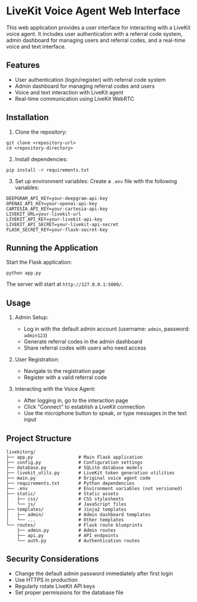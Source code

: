 # LiveKit Voice Agent Web Interface

This web application provides a user interface for interacting with a LiveKit voice agent. It includes user authentication with a referral code system, admin dashboard for managing users and referral codes, and a real-time voice and text interface.

## Features

- User authentication (login/register) with referral code system
- Admin dashboard for managing referral codes and users
- Voice and text interaction with LiveKit agent
- Real-time communication using LiveKit WebRTC

## Installation

1. Clone the repository:
```
git clone <repository-url>
cd <repository-directory>
```

2. Install dependencies:
```
pip install -r requirements.txt
```

3. Set up environment variables:
Create a `.env` file with the following variables:
```
DEEPGRAM_API_KEY=your-deepgram-api-key
OPENAI_API_KEY=your-openai-api-key
CARTESIA_API_KEY=your-cartesia-api-key
LIVEKIT_URL=your-livekit-url
LIVEKIT_API_KEY=your-livekit-api-key
LIVEKIT_API_SECRET=your-livekit-api-secret
FLASK_SECRET_KEY=your-flask-secret-key
```

## Running the Application

Start the Flask application:
```
python app.py
```

The server will start at `http://127.0.0.1:5000/`.

## Usage

1. Admin Setup:
   - Log in with the default admin account (username: `admin`, password: `admin123`)
   - Generate referral codes in the admin dashboard
   - Share referral codes with users who need access

2. User Registration:
   - Navigate to the registration page
   - Register with a valid referral code

3. Interacting with the Voice Agent:
   - After logging in, go to the interaction page
   - Click "Connect" to establish a LiveKit connection
   - Use the microphone button to speak, or type messages in the text input

## Project Structure

```
livekitorg/
├── app.py                 # Main Flask application
├── config.py              # Configuration settings
├── database.py            # SQLite database models
├── livekit_utils.py       # LiveKit token generation utilities
├── main.py                # Original voice agent code
├── requirements.txt       # Python dependencies
├── .env                   # Environment variables (not versioned)
├── static/                # Static assets
│   ├── css/               # CSS stylesheets
│   └── js/                # JavaScript files
├── templates/             # Jinja2 templates
│   ├── admin/             # Admin dashboard templates
│   └── ...                # Other templates
└── routes/                # Flask route blueprints
    ├── admin.py           # Admin routes
    ├── api.py             # API endpoints
    └── auth.py            # Authentication routes
```

## Security Considerations

- Change the default admin password immediately after first login
- Use HTTPS in production
- Regularly rotate LiveKit API keys
- Set proper permissions for the database file